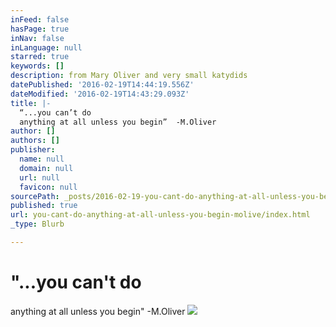 ```yaml
---
inFeed: false
hasPage: true
inNav: false
inLanguage: null
starred: true
keywords: []
description: from Mary Oliver and very small katydids
datePublished: '2016-02-19T14:44:19.556Z'
dateModified: '2016-02-19T14:43:29.093Z'
title: |-
  “...you can’t do
  anything at all unless you begin”  -M.Oliver
author: []
authors: []
publisher:
  name: null
  domain: null
  url: null
  favicon: null
sourcePath: _posts/2016-02-19-you-cant-do-anything-at-all-unless-you-begin-molive.md
published: true
url: you-cant-do-anything-at-all-unless-you-begin-molive/index.html
_type: Blurb

---
```

# "...you can't do
anything at all unless you begin" -M.Oliver
![](https://the-grid-user-content.s3-us-west-2.amazonaws.com/03bb31b8-dc89-4887-b687-72a46bcfe39d.gif)